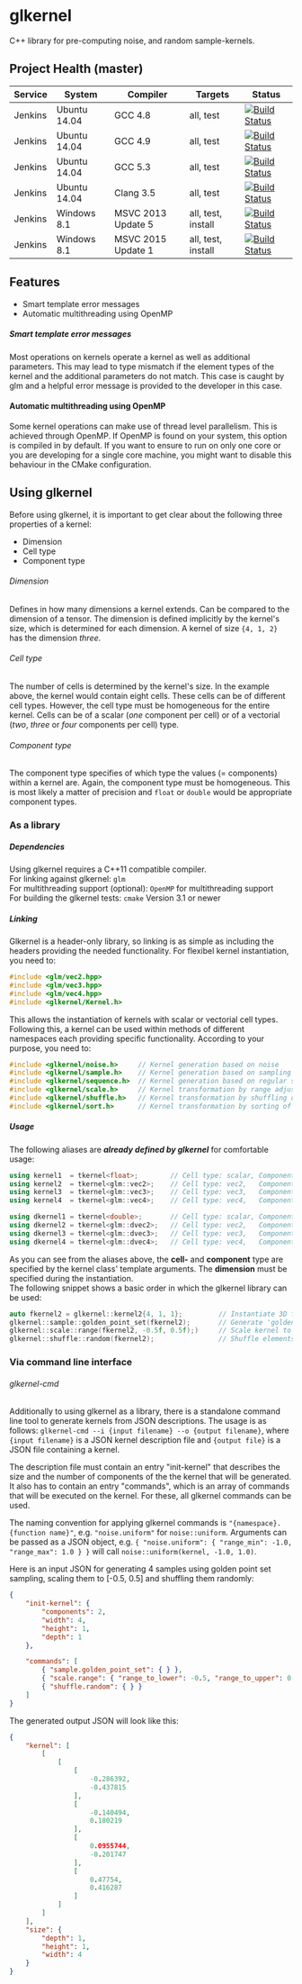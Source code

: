 # glkernel
C++ library for pre-computing noise, and random sample-kernels.

## Project Health (master)

| Service | System | Compiler | Targets | Status |
| ------- | ------ | -------- | ------- | ------ |
| Jenkins | Ubuntu 14.04 | GCC 4.8 | all, test | [![Build Status](http://jenkins.hpi3d.de/buildStatus/icon?job=glkernel-linux-gcc4.8)](http://jenkins.hpi3d.de/job/glkernel-linux-gcc4.8)|
| Jenkins | Ubuntu 14.04 | GCC 4.9 | all, test | [![Build Status](http://jenkins.hpi3d.de/buildStatus/icon?job=glkernel-linux-gcc4.9)](http://jenkins.hpi3d.de/job/glkernel-linux-gcc4.9)|
| Jenkins | Ubuntu 14.04 | GCC 5.3 | all, test | [![Build Status](http://jenkins.hpi3d.de/buildStatus/icon?job=glkernel-linux-gcc5.3)](http://jenkins.hpi3d.de/job/glkernel-linux-gcc5.3)|
| Jenkins | Ubuntu 14.04 | Clang 3.5 | all, test | [![Build Status](http://jenkins.hpi3d.de/buildStatus/icon?job=glkernel-linux-clang3.5)](http://jenkins.hpi3d.de/job/glkernel-linux-clang3.5) |
| Jenkins | Windows 8.1 | MSVC 2013 Update 5 | all, test, install | [![Build Status](http://jenkins.hpi3d.de/buildStatus/icon?job=glkernel-windows-msvc2013)](http://jenkins.hpi3d.de/job/glkernel-windows-msvc2013) |
| Jenkins | Windows 8.1 | MSVC 2015 Update 1 | all, test, install | [![Build Status](http://jenkins.hpi3d.de/buildStatus/icon?job=glkernel-windows-msvc2015)](http://jenkins.hpi3d.de/job/glkernel-windows-msvc2015) |

## Features

* Smart template error messages
* Automatic multithreading using OpenMP

##### Smart template error messages

Most operations on kernels operate a kernel as well as additional parameters. This may lead to type mismatch if the element types of the kernel and the additional parameters do not match.
This case is caught by glm and a helpful error message is provided to the developer in this case.

#### Automatic multithreading using OpenMP

Some kernel operations can make use of thread level parallelism. This is achieved through OpenMP. If OpenMP is found on your system, this option is compiled in by default. If you want to ensure to run on only one core or you are developing for a single core machine, you might want to disable this behaviour in the CMake configuration.

## Using glkernel

Before using glkernel, it is important to get clear about the following three properties of a kernel:
* Dimension
* Cell type
* Component type

###### Dimension
Defines in how many dimensions a kernel extends. Can be compared to the dimension of a tensor.
The dimension is defined implicitly by the kernel's size, which is determined for each dimension.
A kernel of size `{4, 1, 2}` has the dimension _three_.

###### Cell type
The number of cells is determined by the kernel's size. In the example above, the kernel would contain eight cells. These cells can be of different cell types. However, the cell type must be homogeneous for the entire kernel. Cells can be of a scalar (_one_ component per cell) or of a vectorial (_two_, _three_ or _four_ components per cell) type.

###### Component type
The component type specifies of which type the values (= components) within a kernel are. Again, the component type must be homogeneous. This is most likely a matter of precision and `float` or `double` would be appropriate component types.


### As a library

##### Dependencies

Using glkernel requires a C++11 compatible compiler.  
For linking against glkernel: `glm`  
For multithreading support (optional): `OpenMP` for multithreading support  
For building the glkernel tests: `cmake` Version 3.1 or newer  

##### Linking

Glkernel is a header-only library, so linking is as simple as including the headers providing the needed functionality.
For flexibel kernel instantiation, you need to:
```cpp
#include <glm/vec2.hpp>
#include <glm/vec3.hpp>
#include <glm/vec4.hpp>
#include <glkernel/Kernel.h>
```
This allows the instantiation of kernels with scalar or vectorial cell types. Following this, a kernel can be used within methods of different namespaces each providing specific functionality. According to your purpose, you need to:
```cpp
#include <glkernel/noise.h>     // Kernel generation based on noise
#include <glkernel/sample.h>    // Kernel generation based on sampling
#include <glkernel/sequence.h>  // Kernel generation based on regular sequences
#include <glkernel/scale.h>     // Kernel transformation by range adjustments
#include <glkernel/shuffle.h>   // Kernel transformation by shuffling of elements
#include <glkernel/sort.h>      // Kernel transformation by sorting of elements
```


##### Usage
The following aliases are ___already defined by glkernel___ for comfortable usage:
```cpp
using kernel1  = tkernel<float>;        // Cell type: scalar, Component type: float
using kernel2  = tkernel<glm::vec2>;    // Cell type: vec2,   Component type: float
using kernel3  = tkernel<glm::vec3>;    // Cell type: vec3,   Component type: float
using kernel4  = tkernel<glm::vec4>;    // Cell type: vec4,   Component type: float

using dkernel1 = tkernel<double>;       // Cell type: scalar, Component type: double
using dkernel2 = tkernel<glm::dvec2>;   // Cell type: vec2,   Component type: double
using dkernel3 = tkernel<glm::dvec3>;   // Cell type: vec3,   Component type: double
using dkernel4 = tkernel<glm::dvec4>;   // Cell type: vec4,   Component type: double
```
As you can see from the aliases above, the __cell-__ and __component__ type are specified by the kernel class' template arguments. The __dimension__ must be specified during the instantiation.  
The following snippet shows a basic order in which the glkernel library can be used:

```cpp
auto fkernel2 = glkernel::kernel2{4, 1, 1};         // Instantiate 3D float kernel with two components per cell
glkernel::sample::golden_point_set(fkernel2);       // Generate 'golden point set'
glkernel::scale::range(fkernel2, -0.5f, 0.5f);)     // Scale kernel to [-0.5, 0.5] in each dimension
glkernel::shuffle::random(fkernel2);                // Shuffle elements randomly
```




### Via command line interface
###### glkernel-cmd

Additionally to using glkernel as a library, there is a standalone command line tool to generate kernels from JSON descriptions.
The usage is as follows: ```glkernel-cmd --i {input filename} --o {output filename}```, where ```{input filename}``` is a JSON kernel description file and ```{output file}``` is a JSON file containing a kernel.

The description file must contain an entry "init-kernel" that describes the size and the number of components of the the kernel that will be generated.
It also has to contain an entry "commands", which is an array of commands that will be executed on the kernel.
For these, all glkernel commands can be used.

The naming convention for applying glkernel commands is ```"{namespace}.{function name}"```, e.g. ```"noise.uniform"``` for ```noise::uniform```.
Arguments can be passed as a JSON object, e.g. ```{ "noise.uniform": { "range_min": -1.0, "range_max": 1.0 } }``` will call ```noise::uniform(kernel, -1.0, 1.0)```.

Here is an input JSON for generating 4 samples using golden point set sampling, scaling them to [-0.5, 0.5] and shuffling them randomly:
```json
{
    "init-kernel": {
        "components": 2,
        "width": 4,
        "height": 1,
        "depth": 1
    },

    "commands": [
        { "sample.golden_point_set": { } },
        { "scale.range": { "range_to_lower": -0.5, "range_to_upper": 0.5 } },
        { "shuffle.random": { } }
    ]
}
```

The generated output JSON will look like this:
```json
{
    "kernel": [
        [
            [
                [
                    -0.286392,
                    -0.437815
                ],
                [
                    -0.140494,
                    0.180219
                ],
                [
                    0.0955744,
                    -0.201747
                ],
                [
                    0.47754,
                    0.416287
                ]
            ]
        ]
    ],
    "size": {
        "depth": 1,
        "height": 1,
        "width": 4
    }
}

```
